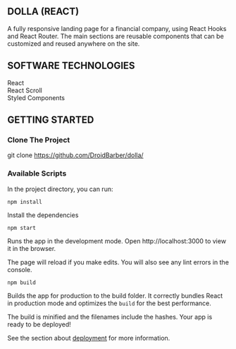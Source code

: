 ## DOLLA (REACT)

A fully responsive landing page for a financial company, using React Hooks and React Router. The main sections are reusable components that can be customized and reused anywhere on the site.

## SOFTWARE TECHNOLOGIES

React<br>
React Scroll<br>
Styled Components<br>

## GETTING STARTED

### Clone The Project
git clone https://github.com/DroidBarber/dolla/

### Available Scripts
In the project directory, you can run:

```npm install```

Install the dependencies

```npm start```

Runs the app in the development mode.
Open http://localhost:3000 to view it in the browser.

The page will reload if you make edits.
You will also see any lint errors in the console.

```npm build```

Builds the app for production to the build folder.
It correctly bundles React in production mode and optimizes the ```build``` for the best performance.

The build is minified and the filenames include the hashes.
Your app is ready to be deployed!

See the section about [deployment](https://create-react-app.dev/docs/deployment/) for more information.
